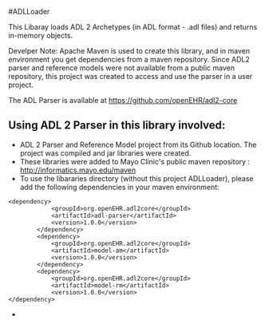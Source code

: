#ADLLoader

This Libaray loads ADL 2 Archetypes (in ADL format - .adl files) and returns in-memory objects.

Develper Note:
Apache Maven is used to create this library, and in maven environment
you get dependencies from a maven repository. Since ADL2 parser and
reference models were not available from a public maven repository, 
this project was created to access and use the parser in a user project.

The ADL Parser is available at 
https://github.com/openEHR/adl2-core

## Using ADL 2 Parser in this library involved:
* ADL 2 Parser and Reference Model project from its Github location. The project was compiled and jar libraries were created.
* These libraries were added to Mayo Clinic's public maven repository : http://informatics.mayo.edu/maven
* To use the libararies directory (without this project ADLLoader), please add the following dependencies in your maven environment:
```
<dependency>
            <groupId>org.openEHR.adl2core</groupId>
            <artifactId>adl-parser</artifactId>
            <version>1.0.0</version>
        </dependency>
        <dependency>
            <groupId>org.openEHR.adl2core</groupId>
            <artifactId>model-am</artifactId>
            <version>1.0.0</version>
        </dependency>
        <dependency>
            <groupId>org.openEHR.adl2core</groupId>
            <artifactId>model-rm</artifactId>
            <version>1.0.0</version>
</dependency> 
```
* 
